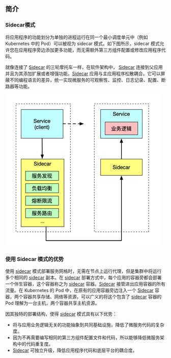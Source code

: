 ## 简介

### Sidecar模式

将应用程序的功能划分为单独的进程运行在同一个最小调度单元中（例如 Kubernetes 中的 Pod）可以被视为 sidecar 模式。如下图所示，sidecar 模式允许您在应用程序旁边添加更多功能，而无需额外第三方组件配置或修改应用程序代码。

就像连接了 [Sidecar](https://jimmysong.io/kubernetes-handbook/GLOSSARY.html#sidecar "Sidecar，全称 Sidecar proxy，为在应用程序旁运行的单独的进程，它可以为应用程序添加许多功能，而无需在应用程序中添加额外的第三方组件，或修改应用程序的代码或配置。") 的三轮摩托车一样，在软件架构中， [Sidecar](https://jimmysong.io/kubernetes-handbook/GLOSSARY.html#sidecar "Sidecar，全称 Sidecar proxy，为在应用程序旁运行的单独的进程，它可以为应用程序添加许多功能，而无需在应用程序中添加额外的第三方组件，或修改应用程序的代码或配置。") 连接到父应用并且为其添加扩展或者增强功能。[Sidecar](https://jimmysong.io/kubernetes-handbook/GLOSSARY.html#sidecar "Sidecar，全称 Sidecar proxy，为在应用程序旁运行的单独的进程，它可以为应用程序添加许多功能，而无需在应用程序中添加额外的第三方组件，或修改应用程序的代码或配置。") 应用与主应用程序松散耦合。它可以屏蔽不同编程语言的差异，统一实现微服务的可观察性、监控、日志记录、配置、断路器等功能。

![1714030026950](image/02Sidecar/1714030026950.png)


### 使用 Sidecar 模式的优势

使用 [sidecar](https://jimmysong.io/kubernetes-handbook/GLOSSARY.html#sidecar "Sidecar，全称 Sidecar proxy，为在应用程序旁运行的单独的进程，它可以为应用程序添加许多功能，而无需在应用程序中添加额外的第三方组件，或修改应用程序的代码或配置。") 模式部署服务网格时，无需在节点上运行代理，但是集群中将运行多个相同的 [sidecar](https://jimmysong.io/kubernetes-handbook/GLOSSARY.html#sidecar "Sidecar，全称 Sidecar proxy，为在应用程序旁运行的单独的进程，它可以为应用程序添加许多功能，而无需在应用程序中添加额外的第三方组件，或修改应用程序的代码或配置。") 副本。在 [sidecar](https://jimmysong.io/kubernetes-handbook/GLOSSARY.html#sidecar "Sidecar，全称 Sidecar proxy，为在应用程序旁运行的单独的进程，它可以为应用程序添加许多功能，而无需在应用程序中添加额外的第三方组件，或修改应用程序的代码或配置。") 部署方式中，每个应用的容器旁都会部署一个伴生容器，这个容器称之为 [sidecar](https://jimmysong.io/kubernetes-handbook/GLOSSARY.html#sidecar "Sidecar，全称 Sidecar proxy，为在应用程序旁运行的单独的进程，它可以为应用程序添加许多功能，而无需在应用程序中添加额外的第三方组件，或修改应用程序的代码或配置。") 容器。[Sidecar](https://jimmysong.io/kubernetes-handbook/GLOSSARY.html#sidecar "Sidecar，全称 Sidecar proxy，为在应用程序旁运行的单独的进程，它可以为应用程序添加许多功能，而无需在应用程序中添加额外的第三方组件，或修改应用程序的代码或配置。") 接管进出应用容器的所有流量。在 Kubernetes 的 Pod 中，在原有的应用容器旁边注入一个 [Sidecar](https://jimmysong.io/kubernetes-handbook/GLOSSARY.html#sidecar "Sidecar，全称 Sidecar proxy，为在应用程序旁运行的单独的进程，它可以为应用程序添加许多功能，而无需在应用程序中添加额外的第三方组件，或修改应用程序的代码或配置。") 容器，两个容器共享存储、网络等资源，可以广义的将这个包含了 [sidecar](https://jimmysong.io/kubernetes-handbook/GLOSSARY.html#sidecar "Sidecar，全称 Sidecar proxy，为在应用程序旁运行的单独的进程，它可以为应用程序添加许多功能，而无需在应用程序中添加额外的第三方组件，或修改应用程序的代码或配置。") 容器的 Pod 理解为一台主机，两个容器共享主机资源。

因其独特的部署结构，使得 [sidecar](https://jimmysong.io/kubernetes-handbook/GLOSSARY.html#sidecar "Sidecar，全称 Sidecar proxy，为在应用程序旁运行的单独的进程，它可以为应用程序添加许多功能，而无需在应用程序中添加额外的第三方组件，或修改应用程序的代码或配置。") 模式具有以下优势：

* 将与应用业务逻辑无关的功能抽象到共同基础设施，降低了微服务代码的复杂度。
* 因为不再需要编写相同的第三方组件配置文件和代码，所以能够降低微服务架构中的代码重复度。
* [Sidecar](https://jimmysong.io/kubernetes-handbook/GLOSSARY.html#sidecar "Sidecar，全称 Sidecar proxy，为在应用程序旁运行的单独的进程，它可以为应用程序添加许多功能，而无需在应用程序中添加额外的第三方组件，或修改应用程序的代码或配置。") 可独立升级，降低应用程序代码和底层平台的耦合度。
